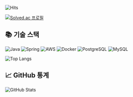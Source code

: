 ![Hits](https://hits.seeyoufarm.com/api/count/incr/badge.svg?url=https%3A%2F%2Fgithub.com%jeayoung98&count_bg=%23FFDAC7&title_bg=%23FFADAD&icon=&icon_color=%23E7E7E7&title=hits&edge_flat=false)


[![Solved.ac
프로필](http://mazassumnida.wtf/api/v2/generate_badge?boj=jeayoung98)](https://solved.ac/jeayoung98)


## 📚 기술 스택
![Java](https://img.shields.io/badge/Java-007396?style=flat&logo=java&logoColor=white)
![Spring](https://img.shields.io/badge/Spring-6DB33F?style=flat&logo=spring&logoColor=white)
![AWS](https://img.shields.io/badge/AWS-FF9900?style=flat&logo=amazon-aws&logoColor=white)
![Docker](https://img.shields.io/badge/Docker-2496ED?style=flat&logo=docker&logoColor=white)
![PostgreSQL](https://img.shields.io/badge/PostgreSQL-336791?style=flat&logo=postgresql&logoColor=white)
![MySQL](https://img.shields.io/badge/MySQL-4479A1?style=flat&logo=mysql&logoColor=white)

![Top Langs](https://github-readme-stats.vercel.app/api/top-langs/?username=jeayoung98&layout=compact&theme=dark)

## 📈 GitHub 통계
![GitHub Stats](https://github-readme-stats.vercel.app/api?username=jeayoung98&show_icons=true&theme=radical)


